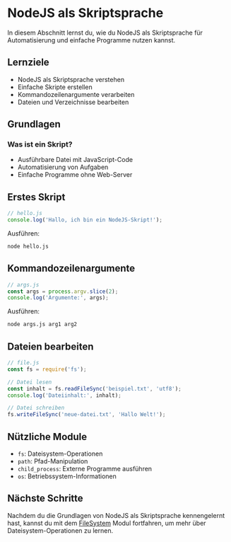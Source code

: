# NodeJS als Skriptsprache

In diesem Abschnitt lernst du, wie du NodeJS als Skriptsprache für Automatisierung und einfache Programme nutzen kannst.

## Lernziele

- NodeJS als Skriptsprache verstehen
- Einfache Skripte erstellen
- Kommandozeilenargumente verarbeiten
- Dateien und Verzeichnisse bearbeiten

## Grundlagen

### Was ist ein Skript?
- Ausführbare Datei mit JavaScript-Code
- Automatisierung von Aufgaben
- Einfache Programme ohne Web-Server

## Erstes Skript

```javascript
// hello.js
console.log('Hallo, ich bin ein NodeJS-Skript!');
```

Ausführen:
```bash
node hello.js
```

## Kommandozeilenargumente

```javascript
// args.js
const args = process.argv.slice(2);
console.log('Argumente:', args);
```

Ausführen:
```bash
node args.js arg1 arg2
```

## Dateien bearbeiten

```javascript
// file.js
const fs = require('fs');

// Datei lesen
const inhalt = fs.readFileSync('beispiel.txt', 'utf8');
console.log('Dateiinhalt:', inhalt);

// Datei schreiben
fs.writeFileSync('neue-datei.txt', 'Hallo Welt!');
```

## Nützliche Module

- `fs`: Dateisystem-Operationen
- `path`: Pfad-Manipulation
- `child_process`: Externe Programme ausführen
- `os`: Betriebssystem-Informationen

## Nächste Schritte

Nachdem du die Grundlagen von NodeJS als Skriptsprache kennengelernt hast, kannst du mit dem [FileSystem](../fileSystem/README.md) Modul fortfahren, um mehr über Dateisystem-Operationen zu lernen. 